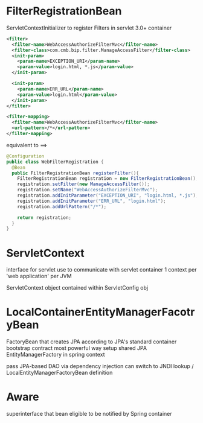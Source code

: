 # FilterRegistrationBean<T extends Filter>
ServletContextInitializer to register Filters in servlet 3.0+ container

```xml
<filter>
  <filter-name>WebAccessAuthorizeFilterMvc</filter-name>
  <filter-class>com.cmb.bip.filter.ManageAccessFilter</filter-class>
  <init-param>
    <param-name>EXCEPTION_URI</param-name>
    <param-value>login.html, *.js</param-value>
  </init-param>

  <init-param>
    <param-name>ERR_URL</param-name>
    <param-value>login.html</param-value>
  </init-param>
</filter>

<filter-mapping>
  <filter-name>WebAccessAuthorizeFilterMvc</filter-name>
  <url-pattern>/*</url-pattern>
</filter-mapping>
```
equivalent to ==>

```java
@Configuration
public class WebFilterRegistration {
  @Bean
  public FilterRegistrationBean registerFilter(){
    FilterRegistrationBean registration = new FilterRegistrationBean();
    registration.setFilter(new ManageAccessFilter());
    registration.setName("WebAccessAuthorizeFilterMvc");
    registration.addInitParameter("EXCEPTION_URI", "login.html, *.js");
    registration.addInitParameter("ERR_URL", "login.html");
    registration.addUrlPattern("/*");

    return registration;
  }
}
```



# ServletContext
interface for servlet use to communicate with servlet container 
1 context per 'web application' per JVM

ServletContext object contained within ServletConfig obj


# LocalContainerEntityManagerFacotryBean
FactoryBean that creates JPA according to JPA's standard container bootstrap contract
most powerful way setup shared JPA EntityManagerFactory in spring context

pass JPA-based DAO via dependency injection
can switch to JNDI lookup / LocalEntityManagerFactoryBean definition


# Aware
superinterface that bean eligible to be notified by Spring container













